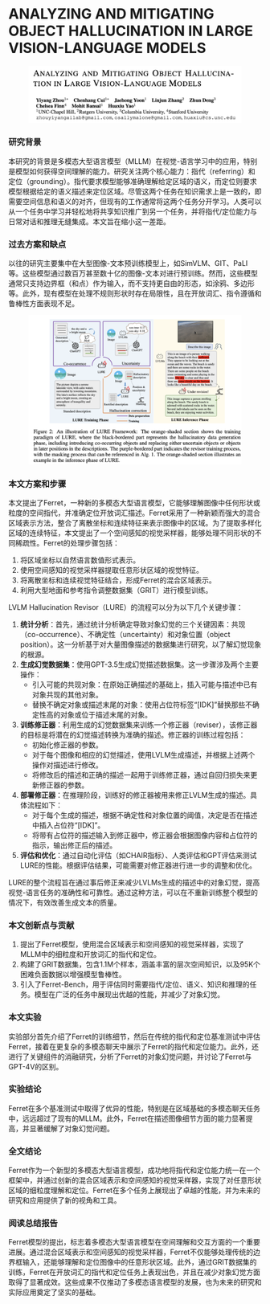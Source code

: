 # ANALYZING AND MITIGATING OBJECT HALLUCINATION IN LARGE VISION-LANGUAGE MODELS

<figure><img src="../.gitbook/assets/image (194).png" alt=""><figcaption></figcaption></figure>

### 研究背景

本研究的背景是多模态大型语言模型（MLLM）在视觉-语言学习中的应用，特别是模型如何获得空间理解的能力。研究关注两个核心能力：指代（referring）和定位（grounding）。指代要求模型能够准确理解给定区域的语义，而定位则要求模型根据给定的语义描述来定位区域。尽管这两个任务在知识需求上是一致的，即需要空间信息和语义的对齐，但现有的工作通常将这两个任务分开学习。人类可以从一个任务中学习并轻松地将共享知识推广到另一个任务，并将指代/定位能力与日常对话和推理无缝集成。本文旨在缩小这一差距。

### 过去方案和缺点

以往的研究主要集中在大型图像-文本预训练模型上，如SimVLM、GIT、PaLI等。这些模型通过数百万甚至数十亿的图像-文本对进行预训练。然而，这些模型通常只支持边界框（和点）作为输入，而不支持更自由的形态，如涂鸦、多边形等。此外，现有模型在处理不规则形状时存在局限性，且在开放词汇、指令遵循和鲁棒性方面表现不足。

<figure><img src="../.gitbook/assets/image (190).png" alt=""><figcaption></figcaption></figure>

### 本文方案和步骤

本文提出了Ferret，一种新的多模态大型语言模型，它能够理解图像中任何形状或粒度的空间指代，并准确定位开放词汇描述。Ferret采用了一种新颖而强大的混合区域表示方法，整合了离散坐标和连续特征来表示图像中的区域。为了提取多样化区域的连续特征，本文提出了一个空间感知的视觉采样器，能够处理不同形状的不同稀疏性。Ferret的处理步骤包括：

1. 将区域坐标以自然语言数值形式表示。
2. 使用空间感知的视觉采样器提取任意形状区域的视觉特征。
3. 将离散坐标和连续视觉特征结合，形成Ferret的混合区域表示。
4. 利用大型地面和参考指令调整数据集（GRIT）进行模型训练。



LVLM Hallucination Revisor（LURE）的流程可以分为以下几个关键步骤：

1. **统计分析**：首先，通过统计分析确定导致对象幻觉的三个关键因素：共现（co-occurrence）、不确定性（uncertainty）和对象位置（object position）。这一分析基于对大量图像描述的数据集进行研究，以了解幻觉现象的根源。
2. **生成幻觉数据集**：使用GPT-3.5生成幻觉描述数据集。这一步骤涉及两个主要操作：
   * 引入可能的共现对象：在原始正确描述的基础上，插入可能与描述中已有对象共现的其他对象。
   * 替换不确定对象或描述末尾的对象：使用占位符标签“\[IDK]”替换那些不确定性高的对象或位于描述末尾的对象。
3. **训练修正器**：利用生成的幻觉数据集来训练一个修正器（reviser），该修正器的目标是将潜在的幻觉描述转换为准确的描述。修正器的训练过程包括：
   * 初始化修正器的参数。
   * 对于每个图像和相应的幻觉描述，使用LVLM生成描述，并根据上述两个操作对描述进行修改。
   * 将修改后的描述和正确的描述一起用于训练修正器，通过自回归损失来更新修正器的参数。
4. **部署修正器**：在推理阶段，训练好的修正器被用来修正LVLM生成的描述。具体流程如下：
   * 对于每个生成的描述，根据不确定性和对象位置的阈值，决定是否在描述中插入占位符“\[IDK]”。
   * 将带有占位符的描述输入到修正器中，修正器会根据图像内容和占位符的指示，输出修正后的描述。
5. **评估和优化**：通过自动化评估（如CHAIR指标）、人类评估和GPT评估来测试LURE的性能。根据评估结果，可能需要对修正器进行进一步的调整和优化。

LURE的整个流程旨在通过事后修正来减少LVLMs生成的描述中的对象幻觉，提高视觉-语言任务的准确性和可靠性。通过这种方法，可以在不重新训练整个模型的情况下，有效改善生成文本的质量。





### 本文创新点与贡献

1. 提出了Ferret模型，使用混合区域表示和空间感知的视觉采样器，实现了MLLM中的细粒度和开放词汇的指代和定位。
2. 构建了GRIT数据集，包含1.1M个样本，涵盖丰富的层次空间知识，以及95K个困难负面数据以增强模型鲁棒性。
3. 引入了Ferret-Bench，用于评估同时需要指代/定位、语义、知识和推理的任务。模型在广泛的任务中展现出优越的性能，并减少了对象幻觉。

### 本文实验

实验部分首先介绍了Ferret的训练细节，然后在传统的指代和定位基准测试中评估Ferret，接着在更复杂的多模态聊天中展示了Ferret的指代和定位能力。此外，还进行了关键组件的消融研究，分析了Ferret的对象幻觉问题，并讨论了Ferret与GPT-4V的区别。

### 实验结论

Ferret在多个基准测试中取得了优异的性能，特别是在区域基础的多模态聊天任务中，远远超过了现有的MLLM。此外，Ferret在描述图像细节方面的能力显著提高，并显著缓解了对象幻觉问题。

### 全文结论

Ferret作为一个新型的多模态大型语言模型，成功地将指代和定位能力统一在一个框架中，并通过创新的混合区域表示和空间感知的视觉采样器，实现了对任意形状区域的细粒度理解和定位。Ferret在多个任务上展现出了卓越的性能，并为未来的研究和应用提供了新的视角和工具。

### 阅读总结报告

Ferret模型的提出，标志着多模态大型语言模型在空间理解和交互方面的一个重要进展。通过混合区域表示和空间感知的视觉采样器，Ferret不仅能够处理传统的边界框输入，还能够理解和定位图像中的任意形状区域。此外，通过GRIT数据集的训练，Ferret在开放词汇的指代和定位任务上表现出色，并且在减少对象幻觉方面取得了显著成效。这些成果不仅推动了多模态语言模型的发展，也为未来的研究和实际应用奠定了坚实的基础。
